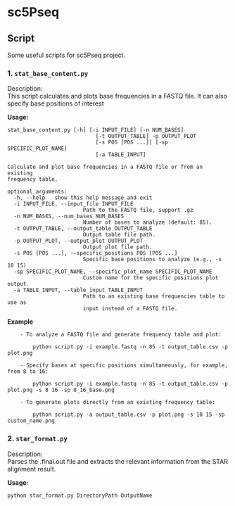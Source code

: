 # sc5Pseq

## Script
Some useful scripts for sc5Pseq project.

### 1. `stat_base_content.py`
Description:  
This script calculates and plots base frequencies in a FASTQ file. It can also specify base positions of interest

**Usage:**
```
stat_base_content.py [-h] [-i INPUT_FILE] [-n NUM_BASES]
                            [-t OUTPUT_TABLE] -p OUTPUT_PLOT
                            [-s POS [POS ...]] [-sp SPECIFIC_PLOT_NAME]
                            [-a TABLE_INPUT]

Calculate and plot base frequencies in a FASTQ file or from an existing
frequency table.

optional arguments:
  -h, --help   show this help message and exit
  -i INPUT_FILE, --input_file INPUT_FILE
                        Path to the FASTQ file, support .gz
  -n NUM_BASES, --num_bases NUM_BASES
                        Number of bases to analyze (default: 85).
  -t OUTPUT_TABLE, --output_table OUTPUT_TABLE
                        Output table file path.
  -p OUTPUT_PLOT, --output_plot OUTPUT_PLOT
                        Output plot file path.
  -s POS [POS ...], --specific_positions POS [POS ...]
                        Specific base positions to analyze (e.g., -s 10 15)
  -sp SPECIFIC_PLOT_NAME, --specific_plot_name SPECIFIC_PLOT_NAME
                        Custom name for the specific positions plot output.
  -a TABLE_INPUT, --table_input TABLE_INPUT
                        Path to an existing base frequencies table to use as
                        input instead of a FASTQ file.
```
**Example**  
```
    - To analyze a FASTQ file and generate frequency table and plot:  
    
        python script.py -i example.fastq -n 85 -t output_table.csv -p plot.png  
        
    - Specify bases at specific positions simultaneously, for example, from 8 to 16:  
    
        python script.py -i example.fastq -n 85 -t output_table.csv -p plot.png -s 8 16 -sp 8_16_base.png  
        
    - To generate plots directly from an existing frequency table:  
    
        python script.py -a output_table.csv -p plot.png -s 10 15 -sp custom_name.png
```

### 2.  `star_format.py`
Description:  
Parses the .final.out file and extracts the relevant information from the STAR alignment result.

**Usage:**
```bash
python star_format.py DirectoryPath OutputName
```
